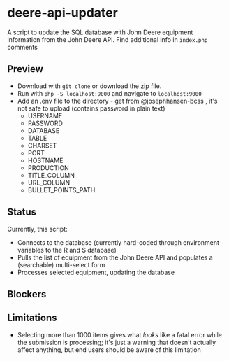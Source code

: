 # deere-api-updater
A script to update the SQL database with John Deere equipment information from the John Deere API.
Find additional info in `index.php` comments

## Preview
* Download with `git clone` or download the zip file.
* Run with `php -S localhost:9000` and navigate to `localhost:9000`
* Add an .env file to the directory - get from @josephhansen-bcss , it's not safe to upload (contains password in plain text)
    - USERNAME
    - PASSWORD
    - DATABASE
    - TABLE
    - CHARSET
    - PORT
    - HOSTNAME
    - PRODUCTION
    - TITLE_COLUMN
    - URL_COLUMN
    - BULLET_POINTS_PATH

## Status
Currently, this script:
* Connects to the database (currently hard-coded through environment variables to the R and S database)
* Pulls the list of equipment from the John Deere API and populates a (searchable) multi-select form
* Processes selected equipment, updating the database

## Blockers

## Limitations
* Selecting more than 1000 items gives what *looks* like a fatal error while the submission is processing; it's just a warning that doesn't actually affect anything, but end users should be aware of this limitation 
